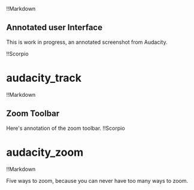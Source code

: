 !!Markdown


## Annotated user Interface

This is work in progress, an annotated screenshot from Audacity.

!!Scorpio
# audacity_track
!!Markdown

## Zoom Toolbar
Here's annotation of the zoom toolbar.
!!Scorpio
# audacity_zoom
!!Markdown

Five ways to zoom, because you can never have too many ways to zoom.


&nbsp;